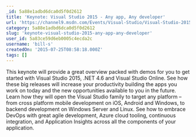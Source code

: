 ```yaml
---
_id: 5a88e1adbd6dca0d5f0d2612
title: 'Keynote: Visual Studio 2015 - Any app, Any developer'
url: 'https://channel9.msdn.com/Events/Visual-Studio/Visual-Studio-2015-Final-Release-Event/Keynote-Visual-Studio-2015-Any-app-Any-developer'
category: 5a88e1adbd6dca0d5f0d2612
slug: 'keynote-visual-studio-2015-any-app-any-developer'
user_id: 5a83ce59d6eb0005c4ecda2c
username: 'bill-s'
createdOn: '2015-07-25T08:58:18.000Z'
tags: []
---
```


This keynote will provide a great overview packed with demos for you to get started with Visual Studio 2015, .NET 4.6 and Visual Studio Online. See how these big releases will increase your productivity building the apps you work on today and the new opportunities available to you in the future. Learn how they will open the Visual Studio family to target any platform – from cross platform mobile development on iOS, Android and Windows, to backend development on Windows Server and Linux. See how to embrace DevOps with great agile development, Azure cloud tooling, continuous integration, and Application Insights across all the components of your application.
